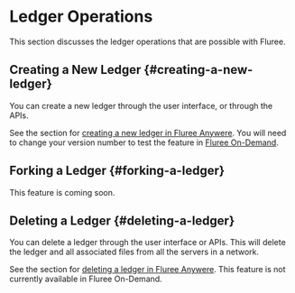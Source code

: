 # Ledger Operations

This section discusses the ledger operations that are possible with Fluree.

## Creating a New Ledger {#creating-a-new-ledger}

You can create a new ledger through the user interface, or through the APIs.

See the section for [creating a new ledger in Fluree Anywere](/reference/http/examples.md#new-db).  You will need to change your version number to test the feature in [Fluree On-Demand](on-demand.md).

## Forking a Ledger {#forking-a-ledger}

This feature is coming soon.

## Deleting a Ledger {#deleting-a-ledger}

You can delete a ledger through the user interface or APIs. This will delete the ledger and all associated files from all the servers in a network.

See the section for [deleting a ledger in Fluree Anywere](/reference/http/examples.md#delete-db). This feature is not currently available in Fluree On-Demand.
